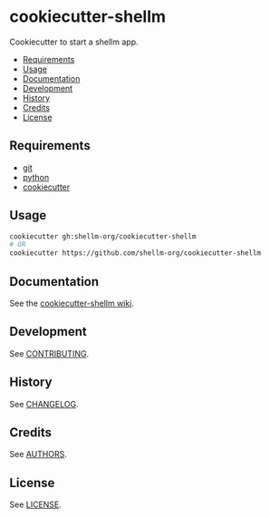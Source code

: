 # cookiecutter-shellm
Cookiecutter to start a shellm app.

- [Requirements](#requirements)
- [Usage](#usage)
- [Documentation](#documentation)
- [Development](#development)
- [History](#history)
- [Credits](#credits)
- [License](#license)

## Requirements
- [git](https://git-scm.com/downloads)
- [python](https://www.python.org/downloads/)
- [cookiecutter](https://github.com/audreyr/cookiecutter)

## Usage
```bash
cookiecutter gh:shellm-org/cookiecutter-shellm
# OR
cookiecutter https://github.com/shellm-org/cookiecutter-shellm
```

## Documentation
See the [cookiecutter-shellm wiki](https://github.com/shellm-org/cookiecutter-shellm/wiki).

## Development
See [CONTRIBUTING](CONTRIBUTING.md).

## History
See [CHANGELOG](CHANGELOG.md).

## Credits
See [AUTHORS](AUTHORS.md).

## License
See [LICENSE](LICENSE).
